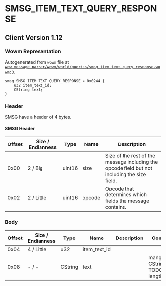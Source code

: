 # SMSG_ITEM_TEXT_QUERY_RESPONSE

## Client Version 1.12

### Wowm Representation

Autogenerated from `wowm` file at [`wow_message_parser/wowm/world/queries/smsg_item_text_query_response.wowm:3`](https://github.com/gtker/wow_messages/tree/main/wow_message_parser/wowm/world/queries/smsg_item_text_query_response.wowm#L3).
```rust,ignore
smsg SMSG_ITEM_TEXT_QUERY_RESPONSE = 0x0244 {
    u32 item_text_id;
    CString text;
}
```
### Header

SMSG have a header of 4 bytes.

#### SMSG Header

| Offset | Size / Endianness | Type   | Name   | Description |
| ------ | ----------------- | ------ | ------ | ----------- |
| 0x00   | 2 / Big           | uint16 | size   | Size of the rest of the message including the opcode field but not including the size field.|
| 0x02   | 2 / Little        | uint16 | opcode | Opcode that determines which fields the message contains.|

### Body

| Offset | Size / Endianness | Type | Name | Description | Comment |
| ------ | ----------------- | ---- | ---- | ----------- | ------- |
| 0x04 | 4 / Little | u32 | item_text_id |  |  |
| 0x08 | - / - | CString | text |  | mangoszero: CString TODO: max length 8000 |

